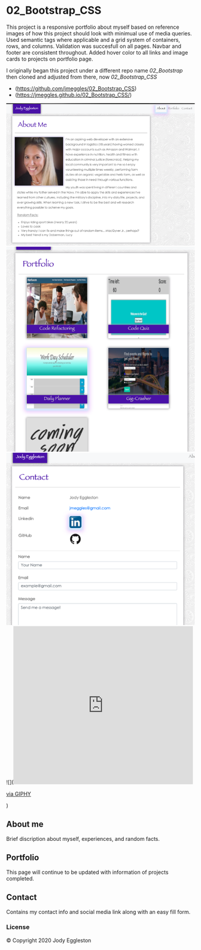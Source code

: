 # 02_Bootstrap_CSS

This project is a responsive portfolio about myself based on reference images of how this project should look with minimual use of media queries.  Used semantic tags where applicable and a grid system of containers, rows, and columns.  Validation was succesfull on all pages.  Navbar and footer are consistent throughout.  Added hover color to all links and image cards to projects on portfolio page.  

I originally began this project under a different repo name *02_Bootstrap* then cloned and adjusted from there, now *02_Bootstrap_CSS*

- (https://github.com/jmeggles/02_Bootstrap_CSS)
- (https://jmeggles.github.io/02_Bootstrap_CSS/)

<img src="/Assets/Images/screenshot.png" width=600>
<img src="/Assets/Images/screenshot2.png" width=600>
<img src="/Assets/Images/screenshot3.png" width=600>
![](<iframe src="https://giphy.com/embed/XekbvmcpP01KaD8VDo" width="480" height="422" frameBorder="0" class="giphy-embed" allowFullScreen></iframe><p><a href="https://giphy.com/gifs/XekbvmcpP01KaD8VDo">via GIPHY</a></p>)

## About me
Brief discription about myself, experiences, and random facts. 

## Portfolio
This page will continue to be updated with information of projects completed. 

## Contact
Contains my contact info and social media link along with an easy fill form.

### License
© Copyright 2020 Jody Eggleston

